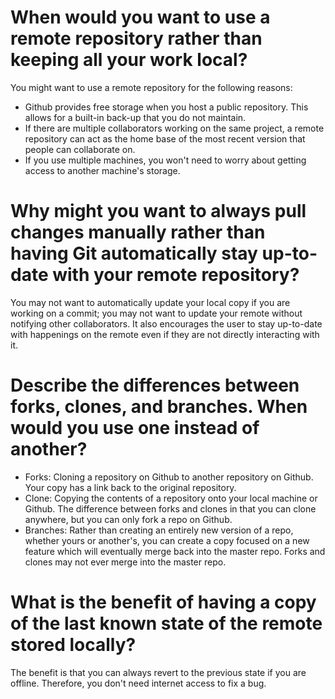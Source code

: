 
# When would you want to use a remote repository rather than keeping all your work local?

You might want to use a remote repository for the following reasons:

* Github provides free storage when you host a public repository. This allows for a built-in back-up that you do not maintain.
* If there are multiple collaborators working on the same project, a remote repository can act as the home base of the most recent version that people can collaborate on.
* If you use multiple machines, you won't need to worry about getting access to another machine's storage.


# Why might you want to always pull changes manually rather than having Git automatically stay up-to-date with your remote repository?

You may not want to automatically update your local copy if you are working on a commit; you may not want to update your remote without notifying other collaborators. It also encourages the user to stay up-to-date with happenings on the remote even if they are not directly interacting with it.


# Describe the differences between forks, clones, and branches. When would you use one instead of another?

* Forks: Cloning a repository on Github to another repository on Github. Your copy has a link back to the original repository.
* Clone: Copying the contents of a repository onto your local machine or Github. The difference between forks and clones in that you can clone anywhere, but you can only fork a repo on Github.
* Branches: Rather than creating an entirely new version of a repo, whether yours or another's, you can create a copy focused on a new feature which will eventually merge back into the master repo. Forks and clones may not ever merge into the master repo. 


# What is the benefit of having a copy of the last known state of the remote stored locally?

The benefit is that you can always revert to the previous state if you are offline. Therefore, you don't need internet access to fix a bug.

